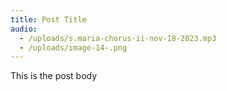 ```yaml
---
title: Post Title
audio:
  - /uploads/s.maria-chorus-ii-nov-18-2023.mp3
  - /uploads/image-14-.png
---
```

This is the post body
